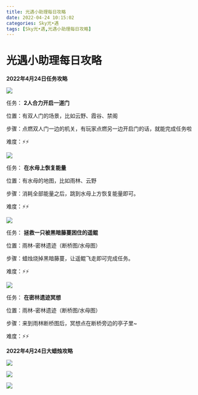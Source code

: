 ```yaml
---
title: 光遇小助理每日攻略
date: 2022-04-24 10:15:02
categories: Sky光•遇
tags: [Sky光•遇,光遇小助理每日攻略]
---
```

# 光遇小助理每日攻略
**2022年4月24日任务攻略**

![](https://ok.166.net/reunionpub/ds/kol/20220424/000757-ae0hkj48r6.png)

任务： **2人合力开启一道门**

位置：有双人门的场景，比如云野、霞谷、禁阁

步骤：点燃双人门一边的机关，有玩家点燃另一边开启门的话，就能完成任务啦

难度：⚡⚡

![](https://ok.166.net/reunionpub/ds/kol/20220424/000821-zuo52ptsmh.png)

任务： **在水母上恢复能量**

位置：有水母的地图，比如雨林、云野

步骤：消耗全部能量之后，跳到水母上方恢复能量即可。

难度：⚡⚡

![](https://ok.166.net/reunionpub/ds/kol/20220424/000847-me1tb7afpj.png)

任务： **拯救一只被黑暗藤蔓困住的遥鲲**

位置：雨林-密林遗迹（断桥图/水母图）

步骤：蜡烛烧掉黑暗藤蔓，让遥鲲飞走即可完成任务。

难度：⚡⚡

![](https://ok.166.net/reunionpub/ds/kol/20220424/000912-4k79pqtmbr.png)

任务： **在密林遗迹冥想**

位置：雨林-密林遗迹（断桥图/水母图）

步骤：来到雨林断桥图后，冥想点在断桥旁边的亭子里~

难度：⚡⚡

 **2022年4月24日大蜡烛攻略**

![](https://ok.166.net/reunionpub/ds/kol/20220424/001140-esmjtn6gyd.png)

![](https://ok.166.net/reunionpub/ds/kol/20220424/001113-ws7vug56f3.png)

![](https://ok.166.net/reunionpub/ds/kol/20220424/001021-fkb8ioca4s.png)

  

  

